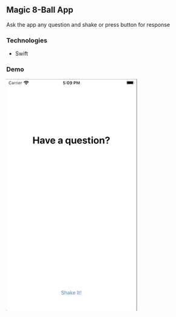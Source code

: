 ## Magic 8-Ball App
Ask the app any question and shake or press button for response

### Technologies
- Swift

### Demo
![](appGIF.gif)